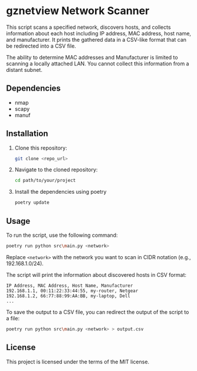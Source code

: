 # gznetview Network Scanner

This script scans a specified network, discovers hosts, and collects information about each host including IP address, MAC address, host name, and manufacturer. It prints the gathered data in a CSV-like format that can be redirected into a CSV file.

The ability to determine MAC addresses and Manufacturer is limited to scanning a locally attached LAN.  You cannot collect this information from a distant subnet.

## Dependencies

- nmap
- scapy
- manuf

## Installation

1. Clone this repository:
   ```bash
   git clone <repo_url>
   ```

2. Navigate to the cloned repository:
   ```bash
   cd path/to/your/project
   ```

3. Install the dependencies using poetry
   ```bash
   poetry update
   ```


## Usage

To run the script, use the following command:
```bash
poetry run python src\main.py <network>
```

Replace `<network>` with the network you want to scan in CIDR notation (e.g., 192.168.1.0/24).

The script will print the information about discovered hosts in CSV format:
```csv
IP Address, MAC Address, Host Name, Manufacturer
192.168.1.1, 00:11:22:33:44:55, my-router, Netgear
192.168.1.2, 66:77:88:99:AA:BB, my-laptop, Dell
...
```

To save the output to a CSV file, you can redirect the output of the script to a file:

```bash
poetry run python src\main.py <network> > output.csv
```


## License

This project is licensed under the terms of the MIT license.